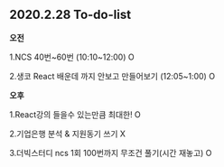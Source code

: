 ## 2020.2.28 To-do-list

**오전**

1.NCS 40번~60번 (10:10~12:00) O

2.생코 React 배운데 까지 안보고 만들어보기 (12:05~1:00) O



**오후**

1.React강의 들을수 있는만큼 최대한! O

2.기업은행 분석 & 지원동기 쓰기 X

3.더빅스터디 ncs 1회 100번까지 무조건 풀기(시간 재놓고) O

